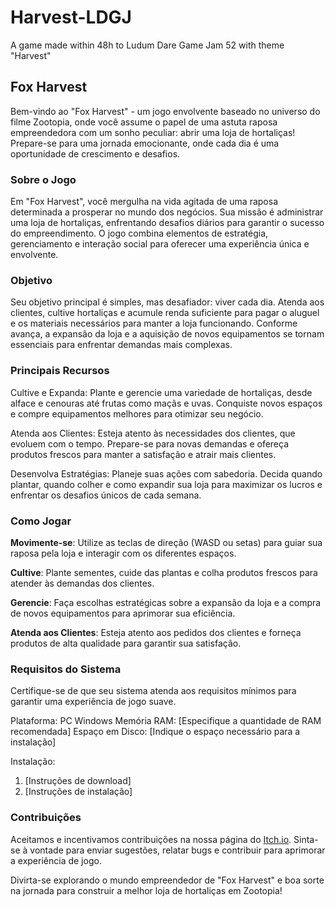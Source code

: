 # Harvest-LDGJ
A game made within 48h to Ludum Dare Game Jam 52 with theme "Harvest"

## Fox Harvest
Bem-vindo ao "Fox Harvest" - um jogo envolvente baseado no universo do filme Zootopia, onde você assume o papel de uma astuta raposa empreendedora com um sonho peculiar: abrir uma loja de hortaliças! Prepare-se para uma jornada emocionante, onde cada dia é uma oportunidade de crescimento e desafios.

### Sobre o Jogo
Em "Fox Harvest", você mergulha na vida agitada de uma raposa determinada a prosperar no mundo dos negócios. Sua missão é administrar uma loja de hortaliças, enfrentando desafios diários para garantir o sucesso do empreendimento. O jogo combina elementos de estratégia, gerenciamento e interação social para oferecer uma experiência única e envolvente.

### Objetivo
Seu objetivo principal é simples, mas desafiador: viver cada dia. Atenda aos clientes, cultive hortaliças e acumule renda suficiente para pagar o aluguel e os materiais necessários para manter a loja funcionando. Conforme avança, a expansão da loja e a aquisição de novos equipamentos se tornam essenciais para enfrentar demandas mais complexas.

### Principais Recursos
Cultive e Expanda: Plante e gerencie uma variedade de hortaliças, desde alface e cenouras até frutas como maçãs e uvas. Conquiste novos espaços e compre equipamentos melhores para otimizar seu negócio.

Atenda aos Clientes: Esteja atento às necessidades dos clientes, que evoluem com o tempo. Prepare-se para novas demandas e ofereça produtos frescos para manter a satisfação e atrair mais clientes.

Desenvolva Estratégias: Planeje suas ações com sabedoria. Decida quando plantar, quando colher e como expandir sua loja para maximizar os lucros e enfrentar os desafios únicos de cada semana.

### Como Jogar
**Movimente-se**: Utilize as teclas de direção (WASD ou setas) para guiar sua raposa pela loja e interagir com os diferentes espaços.

**Cultive**: Plante sementes, cuide das plantas e colha produtos frescos para atender às demandas dos clientes.

**Gerencie**: Faça escolhas estratégicas sobre a expansão da loja e a compra de novos equipamentos para aprimorar sua eficiência.

**Atenda aos Clientes**: Esteja atento aos pedidos dos clientes e forneça produtos de alta qualidade para garantir sua satisfação.

### Requisitos do Sistema
Certifique-se de que seu sistema atenda aos requisitos mínimos para garantir uma experiência de jogo suave.

Plataforma: PC Windows
Memória RAM: [Especifique a quantidade de RAM recomendada]
Espaço em Disco: [Indique o espaço necessário para a instalação]

Instalação:
1. [Instruções de download]
2. [Instruções de instalação]

### Contribuições
Aceitamos e incentivamos contribuições na nossa página do [Itch.io](). Sinta-se à vontade para enviar sugestões, relatar bugs e contribuir para aprimorar a experiência de jogo.

Divirta-se explorando o mundo empreendedor de "Fox Harvest" e boa sorte na jornada para construir a melhor loja de hortaliças em Zootopia!
